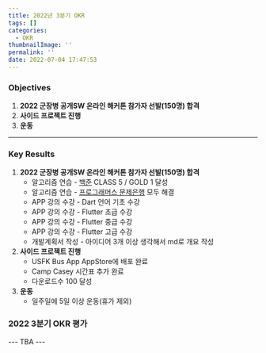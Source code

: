 ```yaml
---
title: 2022년 3분기 OKR
tags: []
categories:
  - OKR
thumbnailImage: ''
permalink: ''
date: 2022-07-04 17:47:53
---
```


<!-- toc -->

### Objectives

1. **2022 군장병 공개SW 온라인 해커톤 참가자 선발(150명) 합격**
1. **사이드 프로젝트 진행**
1. **운동**

---

### Key Results

1. **2022 군장병 공개SW 온라인 해커톤 참가자 선발(150명) 합격**
   - 알고리즘 연습 - [백준](https://solved.ac/profile/oxcarxierra) CLASS 5 / GOLD 1 달성
   - 알고리즘 연습 - [프로그래머스 문제은행](https://school.programmers.co.kr/app/courses/14092/dashboard) 모두 해결
   - APP 강의 수강 - Dart 언어 기초 수강
   - APP 강의 수강 - Flutter 초급 수강
   - APP 강의 수강 - Flutter 중급 수강
   - APP 강의 수강 - Flutter 고급 수강
   - 개발계획서 작성 - 아이디어 3개 이상 생각해서 md로 개요 작성
1. **사이드 프로젝트 진행**
   - USFK Bus App AppStore에 배포 완료
   - Camp Casey 시간표 추가 완료
   - 다운로드수 100 달성
1. **운동**
   - 일주일에 5일 이상 운동(휴가 제외)

### 2022 3분기 OKR 평가

--- TBA ---
